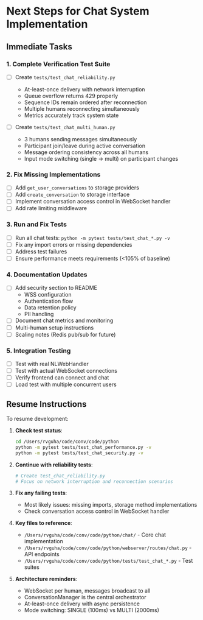 # Next Steps for Chat System Implementation

## Immediate Tasks

### 1. Complete Verification Test Suite
- [ ] Create `tests/test_chat_reliability.py`
  - At-least-once delivery with network interruption
  - Queue overflow returns 429 properly
  - Sequence IDs remain ordered after reconnection
  - Multiple humans reconnecting simultaneously
  - Metrics accurately track system state

- [ ] Create `tests/test_chat_multi_human.py`
  - 3 humans sending messages simultaneously
  - Participant join/leave during active conversation
  - Message ordering consistency across all humans
  - Input mode switching (single → multi) on participant changes

### 2. Fix Missing Implementations
- [ ] Add `get_user_conversations` to storage providers
- [ ] Add `create_conversation` to storage interface
- [ ] Implement conversation access control in WebSocket handler
- [ ] Add rate limiting middleware

### 3. Run and Fix Tests
- [ ] Run all chat tests: `python -m pytest tests/test_chat_*.py -v`
- [ ] Fix any import errors or missing dependencies
- [ ] Address test failures
- [ ] Ensure performance meets requirements (<105% of baseline)

### 4. Documentation Updates
- [ ] Add security section to README
  - WSS configuration
  - Authentication flow
  - Data retention policy
  - PII handling
- [ ] Document chat metrics and monitoring
- [ ] Multi-human setup instructions
- [ ] Scaling notes (Redis pub/sub for future)

### 5. Integration Testing
- [ ] Test with real NLWebHandler
- [ ] Test with actual WebSocket connections
- [ ] Verify frontend can connect and chat
- [ ] Load test with multiple concurrent users

## Resume Instructions

To resume development:

1. **Check test status**:
   ```bash
   cd /Users/rvguha/code/conv/code/python
   python -m pytest tests/test_chat_performance.py -v
   python -m pytest tests/test_chat_security.py -v
   ```

2. **Continue with reliability tests**:
   ```bash
   # Create test_chat_reliability.py
   # Focus on network interruption and reconnection scenarios
   ```

3. **Fix any failing tests**:
   - Most likely issues: missing imports, storage method implementations
   - Check conversation access control in WebSocket handler

4. **Key files to reference**:
   - `/Users/rvguha/code/conv/code/python/chat/` - Core chat implementation
   - `/Users/rvguha/code/conv/code/python/webserver/routes/chat.py` - API endpoints
   - `/Users/rvguha/code/conv/code/python/tests/test_chat_*.py` - Test suites

5. **Architecture reminders**:
   - WebSocket per human, messages broadcast to all
   - ConversationManager is the central orchestrator
   - At-least-once delivery with async persistence
   - Mode switching: SINGLE (100ms) vs MULTI (2000ms)